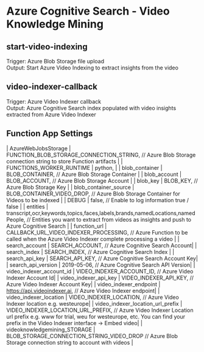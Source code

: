 # Azure Cognitive Search - Video Knowledge Mining

## start-video-indexing
Trigger: Azure Blob Storage file upload  
Output: Start Azure Video Indexing to extract insights from the video

## video-indexer-callback
Trigger: Azure Video Indexer callback  
Output: Azure Cognitive Search index populated with video insights extracted from Azure Video Indexer


## Function App Settings
| AzureWebJobsStorage | FUNCTION_BLOB_STORAGE_CONNECTION_STRING, // Azure Blob Storage connection string to store Function artifacts    |
| FUNCTIONS_WORKER_RUNTIME | python,  |
| blob_container | BLOB_CONTAINER, // Azure Blob Storage Container  |
| blob_account | BLOB_ACCOUNT, // Azure Blob Storage Account    |
| blob_key | BLOB_KEY, // Azure Blob Storage Key  |
| blob_container_source | BLOB_CONTAINER_VIDEO_DROP, // Azure Blob Storage Container for Videos to be indexed  |
| DEBUG | false,  // Enable to log information true / false  |
| entities | transcript,ocr,keywords,topics,faces,labels,brands,namedLocations,namedPeople, // Entities you want to extract from videos as insights and push to Azure Cognitive Search  |
| function_url | CALLBACK_URL_VIDEO_INDEXER_PROCESSING, // Azure Function to be called when the Azure Video Indexer complete processing a video  |
| search_account | SEARCH_ACCOUNT, // Azure Cognitive Search Account|
| search_index | SEARCH_INDEX, // Azure Cognitive Search Index  |
| search_api_key | SEARCH_API_KEY, // Azure Cognitive Search Account Key|
| search_api_version | 2019-05-06, // Azure Cognitive Search API Version|
| video_indexer_account_id | VIDEO_INDEXER_ACCOUNT_ID, // Azure Video Indexer Account Id|
| video_indexer_api_key | VIDEO_INDEXER_API_KEY, // Azure Video Indexer Account Key|
| video_indexer_endpoint | https://api.videoindexer.ai, // Azure Video Indexer endpoint|
| video_indexer_location | VIDEO_INDEXER_LOCATION, // Azure Video Indexer location e.g. westeurope|
| video_indexer_location_url_prefix | VIDEO_INDEXER_LOCATION_URL_PREFIX, // Azure Video Indexer Location url prefix e.g. www for trial, weu for westeurope, etc. You can find your prefix in the Video Indexer interface -> Embed video|
| videoknowledgemining_STORAGE | BLOB_STORAGE_CONNECTION_STRING_VIDEO_DROP // Azure Blob Storage connection string to account with videos  |
